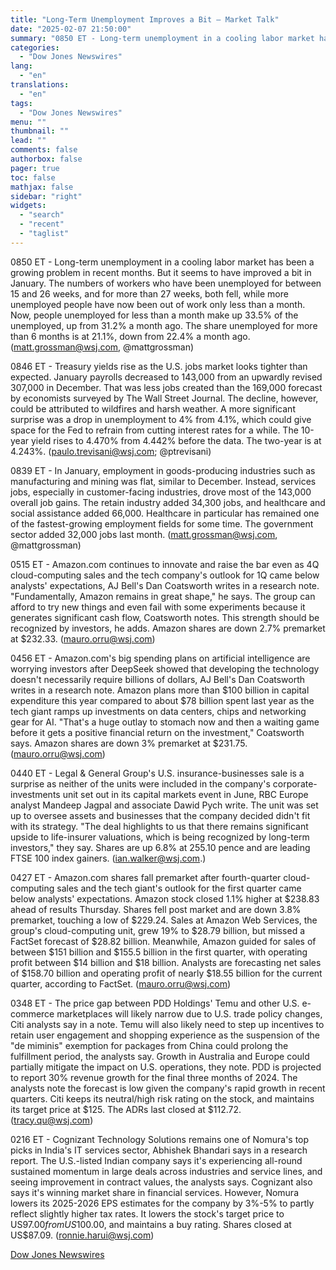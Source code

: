 ```yaml
---
title: "Long-Term Unemployment Improves a Bit — Market Talk"
date: "2025-02-07 21:50:00"
summary: "0850 ET - Long-term unemployment in a cooling labor market has been a growing problem in recent months. But it seems to have improved a bit in January. The numbers of workers who have been unemployed for between 15 and 26 weeks, and for more than 27 weeks, both fell,..."
categories:
  - "Dow Jones Newswires"
lang:
  - "en"
translations:
  - "en"
tags:
  - "Dow Jones Newswires"
menu: ""
thumbnail: ""
lead: ""
comments: false
authorbox: false
pager: true
toc: false
mathjax: false
sidebar: "right"
widgets:
  - "search"
  - "recent"
  - "taglist"
---
```


0850 ET - Long-term unemployment in a cooling labor market has been a growing problem in recent months. But it seems to have improved a bit in January. The numbers of workers who have been unemployed for between 15 and 26 weeks, and for more than 27 weeks, both fell, while more unemployed people have now been out of work only less than a month. Now, people unemployed for less than a month make up 33.5% of the unemployed, up from 31.2% a month ago. The share unemployed for more than 6 months is at 21.1%, down from 22.4% a month ago. (matt.grossman@wsj.com, @mattgrossman)

0846 ET - Treasury yields rise as the U.S. jobs market looks tighter than expected. January payrolls decreased to 143,000 from an upwardly revised 307,000 in December. That was less jobs created than the 169,000 forecast by economists surveyed by The Wall Street Journal. The decline, however, could be attributed to wildfires and harsh weather. A more significant surprise was a drop in unemployment to 4% from 4.1%, which could give space for the Fed to refrain from cutting interest rates for a while. The 10-year yield rises to 4.470% from 4.442% before the data. The two-year is at 4.243%. (paulo.trevisani@wsj.com; @ptrevisani)

0839 ET - In January, employment in goods-producing industries such as manufacturing and mining was flat, similar to December. Instead, services jobs, especially in customer-facing industries, drove most of the 143,000 overall job gains. The retain industry added 34,300 jobs, and healthcare and social assistance added 66,000. Healthcare in particular has remained one of the fastest-growing employment fields for some time. The government sector added 32,000 jobs last month. (matt.grossman@wsj.com, @mattgrossman)

0515 ET - Amazon.com continues to innovate and raise the bar even as 4Q cloud-computing sales and the tech company's outlook for 1Q came below analysts' expectations, AJ Bell's Dan Coatsworth writes in a research note. "Fundamentally, Amazon remains in great shape," he says. The group can afford to try new things and even fail with some experiments because it generates significant cash flow, Coatsworth notes. This strength should be recognized by investors, he adds. Amazon shares are down 2.7% premarket at $232.33. (mauro.orru@wsj.com)

0456 ET - Amazon.com's big spending plans on artificial intelligence are worrying investors after DeepSeek showed that developing the technology doesn't necessarily require billions of dollars, AJ Bell's Dan Coatsworth writes in a research note. Amazon plans more than $100 billion in capital expenditure this year compared to about $78 billion spent last year as the tech giant ramps up investments on data centers, chips and networking gear for AI. "That's a huge outlay to stomach now and then a waiting game before it gets a positive financial return on the investment," Coatsworth says. Amazon shares are down 3% premarket at $231.75. (mauro.orru@wsj.com)

0440 ET - Legal & General Group's U.S. insurance-businesses sale is a surprise as neither of the units were included in the company's corporate-investments unit set out in its capital markets event in June, RBC Europe analyst Mandeep Jagpal and associate Dawid Pych write. The unit was set up to oversee assets and businesses that the company decided didn't fit with its strategy. "The deal highlights to us that there remains significant upside to life-insurer valuations, which is being recognized by long-term investors," they say. Shares are up 6.8% at 255.10 pence and are leading FTSE 100 index gainers. (ian.walker@wsj.com.)

0427 ET - Amazon.com shares fall premarket after fourth-quarter cloud-computing sales and the tech giant's outlook for the first quarter came below analysts' expectations. Amazon stock closed 1.1% higher at $238.83 ahead of results Thursday. Shares fell post market and are down 3.8% premarket, touching a low of $229.24. Sales at Amazon Web Services, the group's cloud-computing unit, grew 19% to $28.79 billion, but missed a FactSet forecast of $28.82 billion. Meanwhile, Amazon guided for sales of between $151 billion and $155.5 billion in the first quarter, with operating profit between $14 billion and $18 billion. Analysts are forecasting net sales of $158.70 billion and operating profit of nearly $18.55 billion for the current quarter, according to FactSet. (mauro.orru@wsj.com)

0348 ET - The price gap between PDD Holdings' Temu and other U.S. e-commerce marketplaces will likely narrow due to U.S. trade policy changes, Citi analysts say in a note. Temu will also likely need to step up incentives to retain user engagement and shopping experience as the suspension of the "de miminis" exemption for packages from China could prolong the fulfillment period, the analysts say. Growth in Australia and Europe could partially mitigate the impact on U.S. operations, they note. PDD is projected to report 30% revenue growth for the final three months of 2024. The analysts note the forecast is low given the company's rapid growth in recent quarters. Citi keeps its neutral/high risk rating on the stock, and maintains its target price at $125. The ADRs last closed at $112.72. (tracy.qu@wsj.com)

0216 ET - Cognizant Technology Solutions remains one of Nomura's top picks in India's IT services sector, Abhishek Bhandari says in a research report. The U.S.-listed Indian company says it's experiencing all-round sustained momentum in large deals across industries and service lines, and seeing improvement in contract values, the analysts says. Cognizant also says it's winning market share in financial services. However, Nomura lowers its 2025-2026 EPS estimates for the company by 3%-5% to partly reflect slightly higher tax rates. It lowers the stock's target price to US$97.00 from US$100.00, and maintains a buy rating. Shares closed at US$87.09. (ronnie.harui@wsj.com)

[Dow Jones Newswires](https://www.tradingview.com/news/DJN_DN20250207006504:0/)
